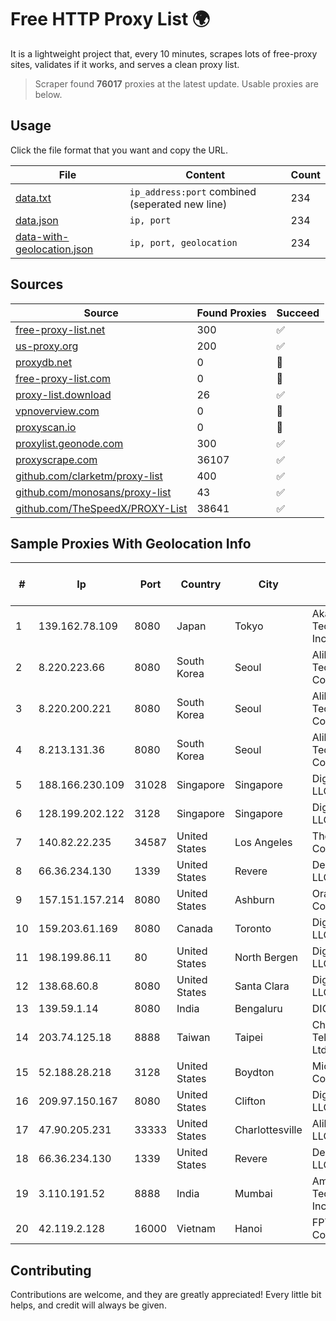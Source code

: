 
# Free HTTP Proxy List 🌍

It is a lightweight project that, every 10 minutes, scrapes lots of free-proxy sites, validates if it works, and serves a clean proxy list.


> Scraper found **76017** proxies at the latest update. Usable proxies are below.

## Usage

Click the file format that you want and copy the URL.


|File|Content|Count|
|----|-------|-----|
|[data.txt](https://raw.githubusercontent.com/themiralay/Proxy-List-World/master/data.txt)|`ip_address:port` combined (seperated new line)|234|
|[data.json](https://raw.githubusercontent.com/themiralay/Proxy-List-World/master/data.json)|`ip, port`|234|
|[data-with-geolocation.json](https://raw.githubusercontent.com/themiralay/Proxy-List-World/master/data-with-geolocation.json)|`ip, port, geolocation`|234|

## Sources

|Source|Found Proxies|Succeed|
|------|-------------|-------|
|[free-proxy-list.net](https://free-proxy-list.net)|300|✅|
|[us-proxy.org](https://www.us-proxy.org)|200|✅|
|[proxydb.net](http://proxydb.net)|0|🚫|
|[free-proxy-list.com](https://free-proxy-list.com/?page=&port=&type%5B%5D=http&type%5B%5D=https&up_time=0&search=Search)|0|🚫|
|[proxy-list.download](https://www.proxy-list.download/HTTP)|26|✅|
|[vpnoverview.com](https://vpnoverview.com/privacy/anonymous-browsing/free-proxy-servers)|0|🚫|
|[proxyscan.io](https://www.proxyscan.io)|0|🚫|
|[proxylist.geonode.com](https://proxylist.geonode.com/api/proxy-list?limit=300&page=1&sort_by=lastChecked&sort_type=desc&protocols=http,https)|300|✅|
|[proxyscrape.com](https://api.proxyscrape.com/v2/?request=displayproxies&protocol=http&timeout=10000&country=all&ssl=all&anonymity=all)|36107|✅|
|[github.com/clarketm/proxy-list](https://raw.githubusercontent.com/clarketm/proxy-list/master/proxy-list-raw.txt)|400|✅|
|[github.com/monosans/proxy-list](https://raw.githubusercontent.com/monosans/proxy-list/main/proxies/http.txt)|43|✅|
|[github.com/TheSpeedX/PROXY-List](https://raw.githubusercontent.com/TheSpeedX/PROXY-List/master/http.txt)|38641|✅|


## Sample Proxies With Geolocation Info

|#|Ip|Port|Country|City|Internet Service Provider|
|-|--|----|-------|----|-------------------------|
|1|139.162.78.109|8080|Japan|Tokyo|Akamai Technologies, Inc.|
|2|8.220.223.66|8080|South Korea|Seoul|Alibaba (US) Technology Co., Ltd.|
|3|8.220.200.221|8080|South Korea|Seoul|Alibaba (US) Technology Co., Ltd.|
|4|8.213.131.36|8080|South Korea|Seoul|Alibaba (US) Technology Co., Ltd.|
|5|188.166.230.109|31028|Singapore|Singapore|DigitalOcean, LLC|
|6|128.199.202.122|3128|Singapore|Singapore|DigitalOcean, LLC|
|7|140.82.22.235|34587|United States|Los Angeles|The Constant Company|
|8|66.36.234.130|1339|United States|Revere|DediOutlet, LLC|
|9|157.151.157.214|8080|United States|Ashburn|Oracle Corporation|
|10|159.203.61.169|8080|Canada|Toronto|DigitalOcean, LLC|
|11|198.199.86.11|80|United States|North Bergen|DigitalOcean, LLC|
|12|138.68.60.8|8080|United States|Santa Clara|DigitalOcean, LLC|
|13|139.59.1.14|8080|India|Bengaluru|DIGITALOCEAN|
|14|203.74.125.18|8888|Taiwan|Taipei|Chunghwa Telecom Co., Ltd.|
|15|52.188.28.218|3128|United States|Boydton|Microsoft Corporation|
|16|209.97.150.167|8080|United States|Clifton|DigitalOcean, LLC|
|17|47.90.205.231|33333|United States|Charlottesville|Alibaba.com LLC|
|18|66.36.234.130|1339|United States|Revere|DediOutlet, LLC|
|19|3.110.191.52|8888|India|Mumbai|Amazon Technologies Inc.|
|20|42.119.2.128|16000|Vietnam|Hanoi|FPT Telecom Company|



## Contributing

Contributions are welcome, and they are greatly appreciated! Every
little bit helps, and credit will always be given.

